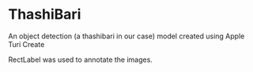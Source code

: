 # ThashiBari
An object detection (a thashibari in our case) model created using Apple Turi Create

RectLabel was used to annotate the images. 
